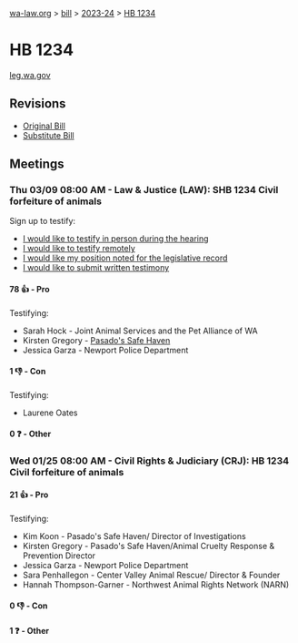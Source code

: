 [wa-law.org](/) > [bill](/bill/) > [2023-24](/bill/2023-24/) > [HB 1234](/bill/2023-24/hb/1234/)

# HB 1234
[leg.wa.gov](https://app.leg.wa.gov/billsummary?BillNumber=1234&Year=2023&Initiative=false)

## Revisions
* [Original Bill](1/)
* [Substitute Bill](S/)

## Meetings
### Thu 03/09 08:00 AM - Law & Justice (LAW): SHB 1234 Civil forfeiture of animals
Sign up to testify:
* [I would like to testify in person during the hearing](https://app.leg.wa.gov/csi/Testifier/Add?chamber=House&mId=30886&aId=152740&caId=21881&tId=1)
* [I would like to testify remotely](https://app.leg.wa.gov/csi/Testifier/Add?chamber=House&mId=30886&aId=152740&caId=21881&tId=2)
* [I would like my position noted for the legislative record](https://app.leg.wa.gov/csi/Testifier/Add?chamber=House&mId=30886&aId=152740&caId=21881&tId=3)
* [I would like to submit written testimony](https://app.leg.wa.gov/csi/Testifier/Add?chamber=House&mId=30886&aId=152740&caId=21881&tId=4)

#### 78 👍 - Pro
Testifying:
* Sarah Hock - Joint Animal Services and the Pet Alliance of WA
* Kirsten Gregory - [Pasado's Safe Haven](/org/pasado's_safe_haven/)
* Jessica Garza - Newport Police Department

#### 1 👎 - Con
Testifying:
* Laurene Oates

#### 0 ❓ - Other

### Wed 01/25 08:00 AM - Civil Rights & Judiciary (CRJ): HB 1234 Civil forfeiture of animals
#### 21 👍 - Pro
Testifying:
* Kim Koon - Pasado's Safe Haven/ Director of Investigations
* Kirsten Gregory - Pasado's Safe Haven/Animal Cruelty Response & Prevention Director
* Jessica Garza - Newport Police Department
* Sara Penhallegon - Center Valley Animal Rescue/ Director & Founder
* Hannah Thompson-Garner - Northwest Animal Rights Network (NARN)

#### 0 👎 - Con

#### 1 ❓ - Other
